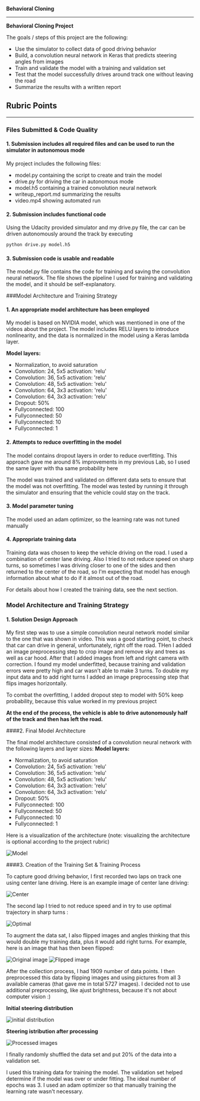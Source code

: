 **Behavioral Cloning** 

---

**Behavioral Cloning Project**

The goals / steps of this project are the following:
* Use the simulator to collect data of good driving behavior
* Build, a convolution neural network in Keras that predicts steering angles from images
* Train and validate the model with a training and validation set
* Test that the model successfully drives around track one without leaving the road
* Summarize the results with a written report


[//]: # (Image References)

[InitialImages]: ./images/InitialImages.png "Initial images"
[ProcessedImages]: ./images/ProcessedImages.png "Processed images"
[Model]: ./images/Model.png "Model"
[OriginalImage]: ./images/original.jpg "Initial image"
[FlippedImage]: ./images/flipped.jpg "Flipped image"
[DriveCenter]: ./images/drive_center.png "Center"
[Optimal]: ./images/optimal.png "Optimal"

## Rubric Points

---

### Files Submitted & Code Quality

#### 1. Submission includes all required files and can be used to run the simulator in autonomous mode

My project includes the following files:
* model.py containing the script to create and train the model
* drive.py for driving the car in autonomous mode
* model.h5 containing a trained convolution neural network 
* writeup_report.md summarizing the results
* video.mp4 showing automated run

#### 2. Submission includes functional code
Using the Udacity provided simulator and my drive.py file, the car can be driven autonomously around the track by executing 
```sh
python drive.py model.h5
```

#### 3. Submission code is usable and readable

The model.py file contains the code for training and saving the convolution neural network. The file shows the pipeline I used for training and validating the model, and it should be self-explanatory.

###Model Architecture and Training Strategy

#### 1. An appropriate model architecture has been employed

My model is based on NVIDIA model, which was mentioned in one of the videos about the project.
The model includes RELU layers to introduce nonlinearity, and the data is normalized in the model using a Keras lambda layer. 

**Model layers:**
* Normalization, to avoid saturation
* Convolution: 24, 5x5 activation: 'relu'
* Convolution: 36, 5x5 activation: 'relu'
* Convolution: 48, 5x5 activation: 'relu'
* Convolution: 64, 3x3 activation: 'relu'
* Convolution: 64, 3x3 activation: 'relu'
* Dropout: 50%
* Fullyconnected: 100
* Fullyconnected: 50
* Fullyconnected: 10
* Fullyconnected: 1

#### 2. Attempts to reduce overfitting in the model

The model contains dropout layers in order to reduce overfitting. This approach gave me around 8% improvements in my previous Lab, so I used the same layer with tha same probability here

The model was trained and validated on different data sets to ensure that the model was not overfitting. The model was tested by running it through the simulator and ensuring that the vehicle could stay on the track.

#### 3. Model parameter tuning

The model used an adam optimizer, so the learning rate was not tuned manually

#### 4. Appropriate training data

Training data was chosen to keep the vehicle driving on the road. I used a combination of center lane driving. Also I tried to not reduce speed on sharp turns, so sometimes I was driving closer to one of the sides and then returned to the center of the road, so I'm expecting that model has enough information about what to do if it almost out of the road.

For details about how I created the training data, see the next section. 

### Model Architecture and Training Strategy

#### 1. Solution Design Approach

My first step was to use a simple convolution neural network model similar to the one that was shown in video. This was a good starting point, to check that car can drive in general, unfortunately, right off the road.
THen I added an image preprocessing step to crop image and remove sky and trees as well as car hood. After that I added images from left and right camera with correction. I found my model underfitted, because training and validation errors were pretty high and car wasn't able to make 3 turns. To double my input data and to add right turns I added an image preprocessing step that flips images horizontally.

To combat the overfitting, I added dropout step to model with 50% keep probability, because this value worked in my previous project

**At the end of the process, the vehicle is able to drive autonomously half of the track and then has left the road.**

####2. Final Model Architecture

The final model architecture consisted of a convolution neural network with the following layers and layer sizes:
**Model layers:**
* Normalization, to avoid saturation
* Convolution: 24, 5x5 activation: 'relu'
* Convolution: 36, 5x5 activation: 'relu'
* Convolution: 48, 5x5 activation: 'relu'
* Convolution: 64, 3x3 activation: 'relu'
* Convolution: 64, 3x3 activation: 'relu'
* Dropout: 50%
* Fullyconnected: 100
* Fullyconnected: 50
* Fullyconnected: 10
* Fullyconnected: 1

Here is a visualization of the architecture (note: visualizing the architecture is optional according to the project rubric)

![Model][Model]

####3. Creation of the Training Set & Training Process

To capture good driving behavior, I first recorded two laps on track one using center lane driving. Here is an example image of center lane driving:

![Center][DriveCenter]

The second lap I tried to not reduce speed and in try to use optimal trajectory in sharp turns  :

![Optimal][Optimal]

To augment the data sat, I also flipped images and angles thinking that this would double my training data, plus it would add right turns. For example, here is an image that has then been flipped:

![Original image][OriginalImage]
![Flipped image][FlippedImage]


After the collection process, I had 1909 number of data points. I then preprocessed this data by flipping images and using pictures from all 3 available cameras (that gave me in total 5727 images). I decided not to use additional preprocessing, like ajust brightness, because it's not about computer vision :)

**Initial steering distribution**

![initial distribution][InitialImages]

**Steering istribution after processing**

![Processed images][ProcessedImages]

I finally randomly shuffled the data set and put 20% of the data into a validation set. 

I used this training data for training the model. The validation set helped determine if the model was over or under fitting. The ideal number of epochs was 3. I used an adam optimizer so that manually training the learning rate wasn't necessary.
